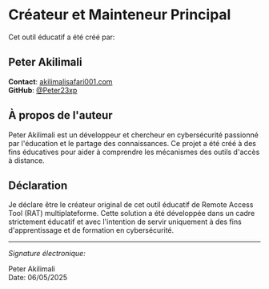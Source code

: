 # Créateur et Mainteneur Principal

Cet outil éducatif a été créé par:

## Peter Akilimali

**Contact**: [akilimalisafari001.com](mailto:akilimalisafari001.com)  
**GitHub**: [@Peter23xp](https://github.com/Peter23xp)

## À propos de l'auteur

Peter Akilimali est un développeur et chercheur en cybersécurité passionné par l'éducation et le partage des connaissances. Ce projet a été créé à des fins éducatives pour aider à comprendre les mécanismes des outils d'accès à distance.

## Déclaration

Je déclare être le créateur original de cet outil éducatif de Remote Access Tool (RAT) multiplateforme. Cette solution a été développée dans un cadre strictement éducatif et avec l'intention de servir uniquement à des fins d'apprentissage et de formation en cybersécurité.

---

*Signature électronique:*

Peter Akilimali  
Date: 06/05/2025 
